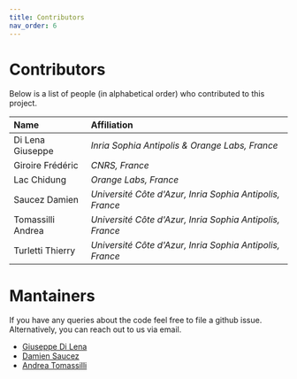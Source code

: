 ```yaml
---
title: Contributors
nav_order: 6
---
```


# Contributors

Below is a list of people (in alphabetical order) who contributed to this project.

| Name              | Affiliation                                             |
|:------------------|:--------------------------------------------------------|
| Di Lena Giuseppe  | *Inria Sophia Antipolis & Orange Labs, France*          |
| Giroire Frédéric  | *CNRS, France*                                          |
| Lac Chidung       | *Orange Labs, France*                                   |
| Saucez Damien     | *Université Côte d'Azur, Inria Sophia Antipolis, France*|
| Tomassilli Andrea | *Université Côte d'Azur, Inria Sophia Antipolis, France*|
| Turletti Thierry  | *Université Côte d'Azur, Inria Sophia Antipolis, France*|

# Mantainers

If you have any queries about the code feel free to file a github issue.  
Alternatively, you can reach out to us via email.

- [Giuseppe Di Lena](mailto:giuseppe.di-lena@inria.fr)  
- [Damien Saucez](mailto:damien.saucez@inria.fr)  
- [Andrea Tomassilli](mailto:andrea.tomassilli@gmail.com)
